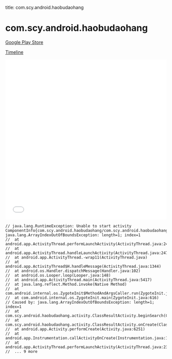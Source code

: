 title: com.scy.android.haobudaohang

# com.scy.android.haobudaohang

[Google Play Store](https://play.google.com/store/apps/details?id=com.scy.android.haobudaohang)

[Timeline](./vis-timeline.html)

<iframe src="./vis-timeline.html" width="100%" height="500px" style="border:none;"></iframe>

```
// java.lang.RuntimeException: Unable to start activity ComponentInfo{com.scy.android.haobudaohang/com.scy.android.haobudaohang.activity.ClassResultActivity}: java.lang.ArrayIndexOutOfBoundsException: length=1; index=1
// 	at android.app.ActivityThread.performLaunchActivity(ActivityThread.java:2416)
// 	at android.app.ActivityThread.handleLaunchActivity(ActivityThread.java:2476)
// 	at android.app.ActivityThread.-wrap11(ActivityThread.java)
// 	at android.app.ActivityThread$H.handleMessage(ActivityThread.java:1344)
// 	at android.os.Handler.dispatchMessage(Handler.java:102)
// 	at android.os.Looper.loop(Looper.java:148)
// 	at android.app.ActivityThread.main(ActivityThread.java:5417)
// 	at java.lang.reflect.Method.invoke(Native Method)
// 	at com.android.internal.os.ZygoteInit$MethodAndArgsCaller.run(ZygoteInit.java:726)
// 	at com.android.internal.os.ZygoteInit.main(ZygoteInit.java:616)
// Caused by: java.lang.ArrayIndexOutOfBoundsException: length=1; index=1
// 	at com.scy.android.haobudaohang.activity.ClassResultActivity.beginSearch(ClassResultActivity.java:125)
// 	at com.scy.android.haobudaohang.activity.ClassResultActivity.onCreate(ClassResultActivity.java:57)
// 	at android.app.Activity.performCreate(Activity.java:6251)
// 	at android.app.Instrumentation.callActivityOnCreate(Instrumentation.java:1107)
// 	at android.app.ActivityThread.performLaunchActivity(ActivityThread.java:2369)
// 	... 9 more

```



